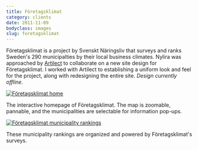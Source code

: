 ```yaml
---
title: Företagsklimat
category: clients
date: 2011-11-09
bodyclass: images
slug: foretagsklimat
---
```


Företagsklimat is a project by Svenskt Näringsliv that surveys and ranks Sweden's 290 municipalties by their local business climates. Nylira was approached by [Artilect](../client-artilect/) to collaborate on a new site design for Företagsklimat. I worked with Artilect to establishing a uniform look and feel for the project, along with redesigning the entire site. *Design currently offline.*

<div class="figure">
  <a href="../assets/images/clients/foretagsklimat-01.png"><img src="../assets/images/clients/foretagsklimat-01.png" alt="Företagsklimat home" /></a>
  <div class="figcaption">
    <p>The interactive homepage of Företagsklimat. The map is zoomable, pannable, and the municipalities are selectable for information pop-ups.</p>
  </div>
</div>

<div class="figure">
  <a href="../assets/images/clients/foretagsklimat-02.png"><img src="../assets/images/clients/foretagsklimat-02.png" alt="Företagsklimat municipality rankings" /></a>
  <div class="figcaption">
    <p>These municipality rankings are organized and powered by Företagsklimat's surveys.</p>
  </div>
</div>

